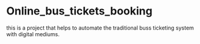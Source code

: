 # Online_bus_tickets_booking
this is a project that helps to automate the traditional buss ticketing system with digital mediums. 
